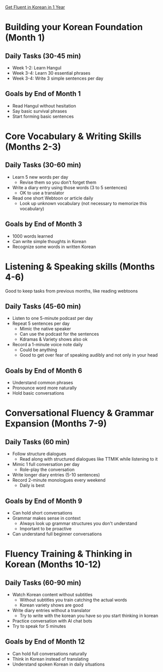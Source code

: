 [Get Fluent in Korean in 1 Year](https://www.youtube.com/watch?v=QqTEJ51FWtQ)

# Building your Korean Foundation (Month 1)
## Daily Tasks (30-45 min)
- Week 1-2: Learn Hangul
- Week 3-4: Learn 30 essential phrases
- Week 3-4: Write 3 simple sentences per day
## Goals by End of Month 1
- Read Hangul without hesitation
- Say basic survival phrases
- Start forming basic sentences

# Core Vocabulary & Writing Skills (Months 2-3)
## Daily Tasks (30-60 min)
- Learn 5 new words per day
    - Revise them so you don't forget them
- Write a diary entry using those words (3 to 5 sentences)
    - OK to use a translator
- Read one short Webtoon or article daily
    - Look up unknown vocabulary (not necessary to memorize this vocabulary)
## Goals by End of Month 3
- 1000 words learned
- Can write simple thoughts in Korean
- Recognize some words in written Korean

# Listening & Speaking skills (Months 4-6)
Good to keep tasks from previous months, like reading webtoons
## Daily Tasks (45-60 min)
- Listen to one 5-minute podcast per day
- Repeat 5 sentences per day
    - Mimic the native speaker
    - Can use the podcast for the sentences
    - Kdramas & Variety shows also ok
- Record a 1-minute voice note daily
    - Could be anything
    - Good to get over fear of speaking audibly and not only in your head
## Goals by End of Month 6
- Understand common phrases
- Pronounce word more naturally
- Hold basic conversations

# Conversational Fluency & Grammar Expansion (Months 7-9)
## Daily Tasks (60 min)
- Follow structure dialogues
    - Read along with structured dialogues like TTMIK while listening to it
- Mimic 1 full conversation per day
    - Role-play the conversation
- Write longer diary entries (5-10 sentences)
- Record 2-minute monologues every weekend
    - Daily is best
## Goals by End of Month 9
- Can hold short conversations
- Grammar makes sense in context
    - Always look up grammar structures you don't understand
    - Important to be proactive
- Can understand full beginner conversations

# Fluency Training & Thinking in Korean (Months 10-12)
## Daily Tasks (60-90 min)
- Watch Korean content without subtitles
    - Without subtitles you train catching the actual words
    - Korean variety shows are good
- Write diary entries without a translator
    - Try to write with the korean you have so you start thinking in korean
- Practice conversation with AI chat bots
- Try to speak for 5 minutes
## Goals by End of Month 12
- Can hold full conversations naturally
- Think in Korean instead of translating
- Understand spoken Korean in daily situations